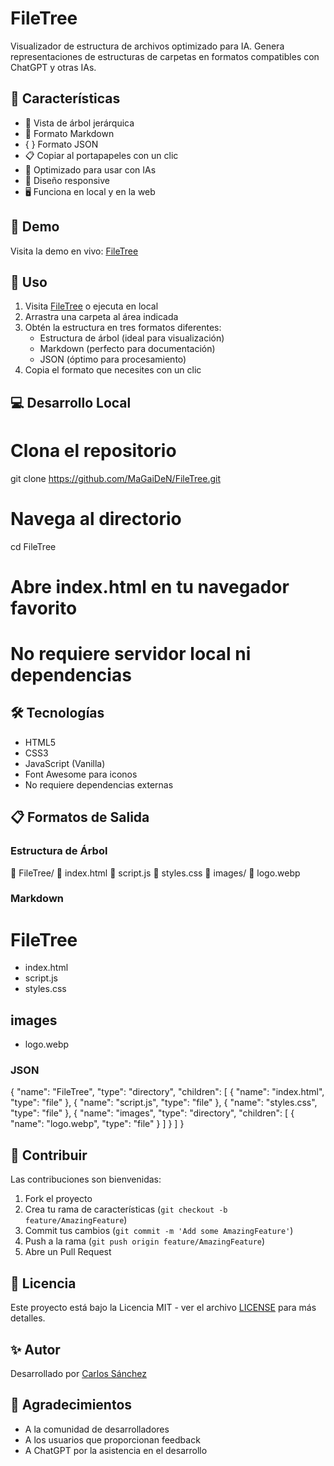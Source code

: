 # FileTree

Visualizador de estructura de archivos optimizado para IA. Genera representaciones de estructuras de carpetas en formatos compatibles con ChatGPT y otras IAs.

## 🌟 Características

- 🌳 Vista de árbol jerárquica
- 📝 Formato Markdown
- { } Formato JSON
- 📋 Copiar al portapapeles con un clic
- 🎯 Optimizado para usar con IAs
- 📱 Diseño responsive
- 🖥️ Funciona en local y en la web

## 🚀 Demo

Visita la demo en vivo: [FileTree](https://magaiden.github.io/FileTree/)

## 📖 Uso

1. Visita [FileTree](https://magaiden.github.io/FileTree/) o ejecuta en local
2. Arrastra una carpeta al área indicada
3. Obtén la estructura en tres formatos diferentes:
   - Estructura de árbol (ideal para visualización)
   - Markdown (perfecto para documentación)
   - JSON (óptimo para procesamiento)
4. Copia el formato que necesites con un clic

## 💻 Desarrollo Local

# Clona el repositorio
git clone https://github.com/MaGaiDeN/FileTree.git

# Navega al directorio
cd FileTree

# Abre index.html en tu navegador favorito
# No requiere servidor local ni dependencias

## 🛠️ Tecnologías

- HTML5
- CSS3
- JavaScript (Vanilla)
- Font Awesome para iconos
- No requiere dependencias externas

## 📋 Formatos de Salida

### Estructura de Árbol
📁 FileTree/
  📄 index.html
  📄 script.js
  📄 styles.css
  📁 images/
    📄 logo.webp

### Markdown
# FileTree

* index.html
* script.js
* styles.css

## images
* logo.webp

### JSON
{
  "name": "FileTree",
  "type": "directory",
  "children": [
    {
      "name": "index.html",
      "type": "file"
    },
    {
      "name": "script.js",
      "type": "file"
    },
    {
      "name": "styles.css",
      "type": "file"
    },
    {
      "name": "images",
      "type": "directory",
      "children": [
        {
          "name": "logo.webp",
          "type": "file"
        }
      ]
    }
  ]
}

## 🤝 Contribuir

Las contribuciones son bienvenidas:

1. Fork el proyecto
2. Crea tu rama de características (`git checkout -b feature/AmazingFeature`)
3. Commit tus cambios (`git commit -m 'Add some AmazingFeature'`)
4. Push a la rama (`git push origin feature/AmazingFeature`)
5. Abre un Pull Request

## 📝 Licencia

Este proyecto está bajo la Licencia MIT - ver el archivo [LICENSE](LICENSE) para más detalles.

## ✨ Autor

Desarrollado por [Carlos Sánchez](https://sientelared.com)

## 🙏 Agradecimientos

- A la comunidad de desarrolladores
- A los usuarios que proporcionan feedback
- A ChatGPT por la asistencia en el desarrollo
